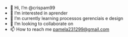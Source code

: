 - 👋 Hi, I’m @crispam99
- 👀 I’m interested in  aprender
- 🌱 I’m currently learning  processos gerenciais e design
- 💞️ I’m looking to collaborate on 
- 📫 How to reach me pamela231299@gmail.com

<!---
crispam99/crispam99 is a ✨ special ✨ repository because its `README.md` (this file) appears on your GitHub profile.
You can click the Preview link to take a look at your changes.
--->
